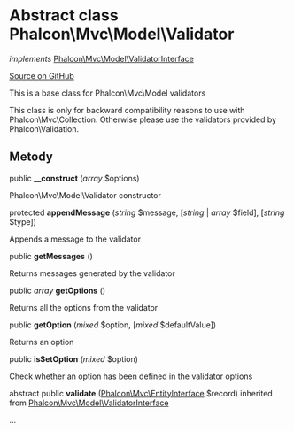 # Abstract class **Phalcon\\Mvc\\Model\\Validator**

*implements* [Phalcon\Mvc\Model\ValidatorInterface](/[[language]]/[[version]]/api/Phalcon_Mvc_Model_ValidatorInterface)

<a href="https://github.com/phalcon/cphalcon/blob/master/phalcon/mvc/model/validator.zep" class="btn btn-default btn-sm">Source on GitHub</a>

This is a base class for Phalcon\\Mvc\\Model validators

This class is only for backward compatibility reasons to use with Phalcon\\Mvc\\Collection. Otherwise please use the validators provided by Phalcon\\Validation.

## Metody

public **__construct** (*array* $options)

Phalcon\\Mvc\\Model\\Validator constructor

protected **appendMessage** (*string* $message, [*string* | *array* $field], [*string* $type])

Appends a message to the validator

public **getMessages** ()

Returns messages generated by the validator

public *array* **getOptions** ()

Returns all the options from the validator

public **getOption** (*mixed* $option, [*mixed* $defaultValue])

Returns an option

public **isSetOption** (*mixed* $option)

Check whether an option has been defined in the validator options

abstract public **validate** ([Phalcon\Mvc\EntityInterface](/[[language]]/[[version]]/api/Phalcon_Mvc_EntityInterface) $record) inherited from [Phalcon\Mvc\Model\ValidatorInterface](/[[language]]/[[version]]/api/Phalcon_Mvc_Model_ValidatorInterface)

...